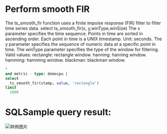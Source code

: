 # Perform smooth FIR

The ts_smooth_fir function
uses a finite impulse response (FIR) filter to filter time series data.
select ts_smooth_fir(x, y,winType,winSize)
The x parameter specifies the time sequence. Points in time are sorted in ascending order. Each point in time is a UNIX timestamp. Unit: seconds.
The y parameter specifies the sequence of numeric data at a specific point in time.
The winType parameter specifies the type of the window for filtering. Valid values: rectangle: rectangle window. hanning: hanning window. hamming: hamming window. blackman: blackman window.

```SQL
*
and metric - type: democpu |
select
  ts_smooth_fir(stamp, value, 'rectangle')
limit
  1000
```

# SQLSample query result:

![样例图片](http://slsconsole.oss-cn-hangzhou.aliyuncs.com/sql_sample/1%E5%B9%B3%E6%BB%91FIR.jpg)
